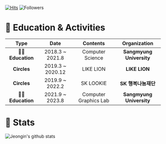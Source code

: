 [![Hits](https://hits.seeyoufarm.com/api/count/incr/badge.svg?url=https%3A%2F%2Fgithub.com%2Fjeongiin&count_bg=%23613ADF&title_bg=%237D7575&icon=&icon_color=%23FFFFFF&title=hits&edge_flat=false)](https://hits.seeyoufarm.com) ![Followers](https://img.shields.io/github/followers/jeongiin?style=social)

# 💜 Education & Activities
|        Type        |       Date       |     Contents     |     Organization     |
|:------------------:|:----------------:|:----------------:|:--------------------:|
| **👩‍🎓 Education** |   2018.3 ~ 2021.8  | Computer Science | **Sangmyung University** |
|    **Circles**   | 2019.3 ~ 2020.12 |     LIKE LION    |       **LIKE LION**      |
|    **Circles**   |   2019.9 ~ 2022.2  |     SK LOOKIE    |    **SK 행복나눔재단**   |
| **👩‍🎓 Education** |   2021.9 ~ 2023.8  | Computer Graphics Lab | **Sangmyung University** |



# 🤍 Stats
![Jeongin's github stats](https://github-readme-stats.vercel.app/api?username=jeongiin&show_icons=true)
